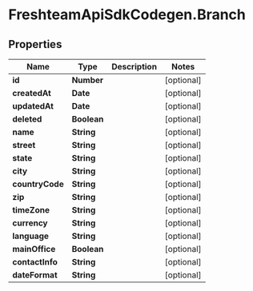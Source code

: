 # FreshteamApiSdkCodegen.Branch

## Properties

Name | Type | Description | Notes
------------ | ------------- | ------------- | -------------
**id** | **Number** |  | [optional] 
**createdAt** | **Date** |  | [optional] 
**updatedAt** | **Date** |  | [optional] 
**deleted** | **Boolean** |  | [optional] 
**name** | **String** |  | [optional] 
**street** | **String** |  | [optional] 
**state** | **String** |  | [optional] 
**city** | **String** |  | [optional] 
**countryCode** | **String** |  | [optional] 
**zip** | **String** |  | [optional] 
**timeZone** | **String** |  | [optional] 
**currency** | **String** |  | [optional] 
**language** | **String** |  | [optional] 
**mainOffice** | **Boolean** |  | [optional] 
**contactInfo** | **String** |  | [optional] 
**dateFormat** | **String** |  | [optional] 


